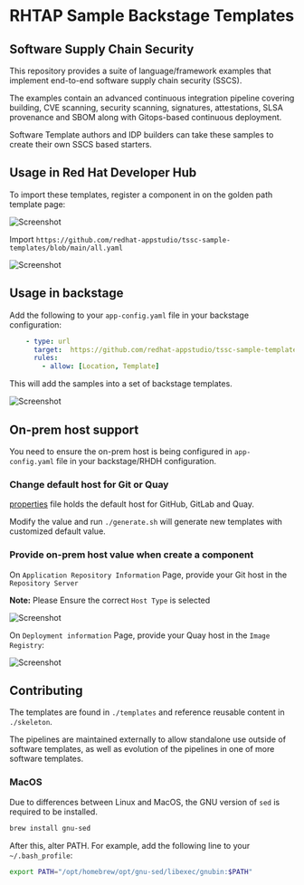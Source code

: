 # RHTAP Sample Backstage Templates

## Software Supply Chain Security

This repository provides a suite of language/framework examples that implement end-to-end software supply chain security (SSCS).

The examples contain an advanced continuous integration pipeline covering building, CVE scanning, security scanning, signatures, attestations, SLSA provenance and SBOM along with Gitops-based continuous deployment.

Software Template authors and IDP builders can take these samples to create their own SSCS based starters.

## Usage in Red Hat Developer Hub

To import these templates, register a component in on the golden path template page:

![Screenshot](register.png)

Import `https://github.com/redhat-appstudio/tssc-sample-templates/blob/main/all.yaml`

![Screenshot](register2.png)

## Usage in backstage

Add the following to your `app-config.yaml` file in your backstage configuration:

```yaml
    - type: url
      target:  https://github.com/redhat-appstudio/tssc-sample-templates/blob/main/all.yaml
      rules:
        - allow: [Location, Template]
```

This will add the samples into a set of backstage templates.

![Screenshot](backstage.png)

## On-prem host support

You need to ensure the on-prem host is being configured in `app-config.yaml` file in your backstage/RHDH configuration.

### Change default host for Git or Quay

[properties](./properties) file holds the default host for GitHub, GitLab and Quay.

Modify the value and run `./generate.sh` will generate new templates with customized default value.

### Provide on-prem host value when create a component

On `Application Repository Information` Page, provide your Git host in the `Repository Server`

**Note:** Please Ensure the correct `Host Type` is selected

![Screenshot](on-prem-git.png)

On `Deployment information` Page, provide your Quay host in the `Image Registry`:

![Screenshot](on-prem-quay.png)

## Contributing

The templates are found in `./templates` and reference reusable content in `./skeleton`.

The pipelines are maintained externally to allow standalone use outside of software templates, as well as evolution of the pipelines in one of more software templates.

### MacOS

Due to differences between Linux and MacOS, the GNU version of `sed` is required to be installed.

```bash
brew install gnu-sed
```

After this, alter PATH. For example, add the following line to your `~/.bash_profile`:

```bash
export PATH="/opt/homebrew/opt/gnu-sed/libexec/gnubin:$PATH"
```
